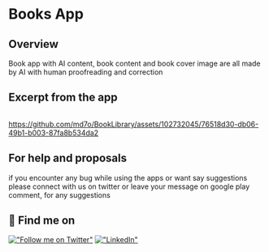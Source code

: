 # Books App

## Overview

Book app with AI content, book content and book cover image are all made by AI with human proofreading and correction

## Excerpt from the app

<p>
<img  width="200"/>
  
https://github.com/md7o/BookLibrary/assets/102732045/76518d30-db06-49b1-b003-87fa8b534da2

</p>


## For help and proposals

if you encounter any bug while using the apps or want say suggestions please connect with us on twitter or leave your message on google play comment, for any suggestions

## 🔗 Find me on
[!["Follow me on Twitter"](https://img.shields.io/twitter/follow/pr_Mais?label=Follow%20me)](https://twitter.com/Md7oHe)
[!["LinkedIn"](https://img.shields.io/badge/LinkedIn-blue?style=flat&logo=linkedin&labelColor=blue)](https://www.linkedin.com/in/mohammed-alheraki-6bb97b247/)




